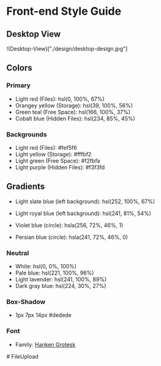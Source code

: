 # Front-end Style Guide

## Desktop View
!(Desktop-View)["./design/desktop-design.jpg"]

## Colors

### Primary

- Light red (Files): hsl(0, 100%, 67%) 
- Orangey yellow (Storage): hsl(39, 100%, 56%)
- Green teal (Free Space): hsl(166, 100%, 37%)
- Cobalt blue (Hidden Files): hsl(234, 85%, 45%)

### Backgrounds
- Light red (Files): #fef5f6
- Light yellow (Storage): #fffbf2
- Light green (Free Space): #f2fbfa
- Light purple (Hidden Files): #f3f3fd

## Gradients

- Light slate blue (left background): hsl(252, 100%, 67%)
- Light royal blue (left background): hsl(241, 81%, 54%)

- Violet blue (circle): hsla(256, 72%, 46%, 1)
- Persian blue (circle): hsla(241, 72%, 46%, 0)



### Neutral

- White: hsl(0, 0%, 100%)
- Pale blue: hsl(221, 100%, 96%)
- Light lavender: hsl(241, 100%, 89%)
- Dark gray blue: hsl(224, 30%, 27%)

### Box-Shadow
- 1px 7px 14px #dedede 

### Font
- Family: [Hanken Grotesk](https://fonts.google.com/specimen/Hanken+Grotesk)


#   F i l e U p l o a d  
 